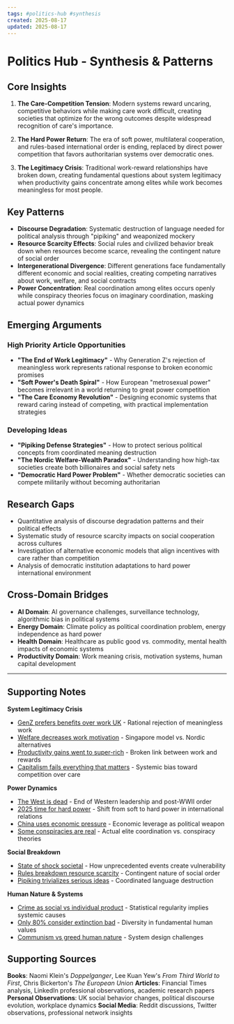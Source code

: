 ```yaml
---
tags: #politics-hub #synthesis
created: 2025-08-17
updated: 2025-08-17
---
```


# Politics Hub - Synthesis & Patterns

## Core Insights

1. **The Care-Competition Tension**: Modern systems reward uncaring, competitive behaviors while making care work difficult, creating societies that optimize for the wrong outcomes despite widespread recognition of care's importance.

2. **The Hard Power Return**: The era of soft power, multilateral cooperation, and rules-based international order is ending, replaced by direct power competition that favors authoritarian systems over democratic ones.

3. **The Legitimacy Crisis**: Traditional work-reward relationships have broken down, creating fundamental questions about system legitimacy when productivity gains concentrate among elites while work becomes meaningless for most people.

## Key Patterns

- **Discourse Degradation**: Systematic destruction of language needed for political analysis through "pipiking" and weaponized mockery
- **Resource Scarcity Effects**: Social rules and civilized behavior break down when resources become scarce, revealing the contingent nature of social order
- **Intergenerational Divergence**: Different generations face fundamentally different economic and social realities, creating competing narratives about work, welfare, and social contracts
- **Power Concentration**: Real coordination among elites occurs openly while conspiracy theories focus on imaginary coordination, masking actual power dynamics

## Emerging Arguments

### High Priority Article Opportunities

- **"The End of Work Legitimacy"** - Why Generation Z's rejection of meaningless work represents rational response to broken economic promises
- **"Soft Power's Death Spiral"** - How European "metrosexual power" becomes irrelevant in a world returning to great power competition
- **"The Care Economy Revolution"** - Designing economic systems that reward caring instead of competing, with practical implementation strategies

### Developing Ideas

- **"Pipiking Defense Strategies"** - How to protect serious political concepts from coordinated meaning destruction
- **"The Nordic Welfare-Wealth Paradox"** - Understanding how high-tax societies create both billionaires and social safety nets
- **"Democratic Hard Power Problem"** - Whether democratic societies can compete militarily without becoming authoritarian

## Research Gaps

- Quantitative analysis of discourse degradation patterns and their political effects
- Systematic study of resource scarcity impacts on social cooperation across cultures
- Investigation of alternative economic models that align incentives with care rather than competition
- Analysis of democratic institution adaptations to hard power international environment

## Cross-Domain Bridges

- **AI Domain**: AI governance challenges, surveillance technology, algorithmic bias in political systems
- **Energy Domain**: Climate policy as political coordination problem, energy independence as hard power
- **Health Domain**: Healthcare as public good vs. commodity, mental health impacts of economic systems
- **Productivity Domain**: Work meaning crisis, motivation systems, human capital development

---

## Supporting Notes

**System Legitimacy Crisis**
- [GenZ prefers benefits over work UK](politics-genz-benefits-work-uk.md) - Rational rejection of meaningless work
- [Welfare decreases work motivation](politics-welfare-work-motivation.md) - Singapore model vs. Nordic alternatives
- [Productivity gains went to super-rich](politics-productivity-super-rich.md) - Broken link between work and rewards
- [Capitalism fails everything that matters](politics-capitalism-fails-care.md) - Systemic bias toward competition over care

**Power Dynamics**
- [The West is dead](politics-west-dead.md) - End of Western leadership and post-WWII order
- [2025 time for hard power](politics-hard-power-2025.md) - Shift from soft to hard power in international relations
- [China uses economic pressure](politics-china-economic-pressure.md) - Economic leverage as political weapon
- [Some conspiracies are real](politics-conspiracy-real.md) - Actual elite coordination vs. conspiracy theories

**Social Breakdown**
- [State of shock societal](politics-societal-shock.md) - How unprecedented events create vulnerability
- [Rules breakdown resource scarcity](politics-rules-breakdown-scarcity.md) - Contingent nature of social order
- [Pipiking trivializes serious ideas](politics-pipiking-meaning-sabotage.md) - Coordinated language destruction

**Human Nature & Systems**
- [Crime as social vs individual product](politics-crime-social-individual.md) - Statistical regularity implies systemic causes
- [Only 80% consider extinction bad](politics-extinction-80percent-bad.md) - Diversity in fundamental human values
- [Communism vs greed human nature](politics-communism-greed-human-nature.md) - System design challenges

## Supporting Sources

**Books**: Naomi Klein's *Doppelganger*, Lee Kuan Yew's *From Third World to First*, Chris Bickerton's *The European Union*
**Articles**: Financial Times analysis, LinkedIn professional observations, academic research papers
**Personal Observations**: UK social behavior changes, political discourse evolution, workplace dynamics
**Social Media**: Reddit discussions, Twitter observations, professional network insights